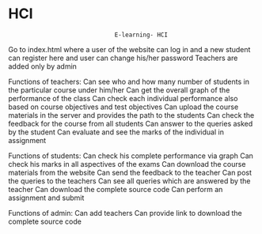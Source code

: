 # HCI
                                  E-learning- HCI

Go to index.html where a user of the website can log in and a new student can register here and user can change his/her password
Teachers are added only by admin

Functions of teachers:
	Can see who and how many number of students in the particular course under him/her
	Can get the overall graph of the performance of the class
	Can check each individual performance also based on course objectives and test objectives
	Can upload the course materials in the server and provides the path to the students 
	Can check the feedback for the course from all students 
	Can answer to the queries asked by the student
	Can evaluate and see the marks of the individual in assignment
	
Functions of students:
	Can check his complete performance via graph
	Can check his marks in all aspectives of the exams
	Can download the course materials from the website
	Can send the feedback to the teacher
	Can post the queries to the teachers
	Can see all queries which are answered by the teacher
	Can download the complete source code
	Can perform an assignment and submit
	
Functions of admin:
	Can add teachers
	Can provide link to download the complete source code
